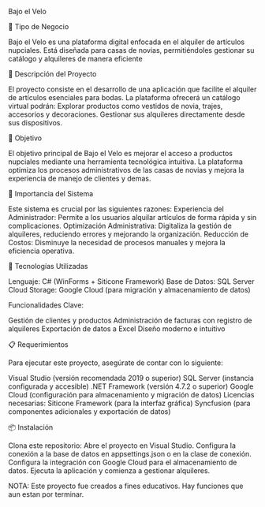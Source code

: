 Bajo el Velo

🏢 Tipo de Negocio

Bajo el Velo es una plataforma digital enfocada en el alquiler de artículos nupciales. Está diseñada para casas de novias, permitiéndoles gestionar su catálogo y alquileres de manera eficiente


📌 Descripción del Proyecto

El proyecto consiste en el desarrollo de una aplicación que facilite el alquiler de artículos esenciales para bodas. La plataforma ofrecerá un catálogo virtual podrán:
Explorar productos como vestidos de novia, trajes, accesorios y decoraciones.
Gestionar sus alquileres directamente desde sus dispositivos.



🎯 Objetivo

El objetivo principal de Bajo el Velo es mejorar el acceso a productos nupciales mediante una herramienta tecnológica intuitiva. La plataforma optimiza los procesos administrativos de las casas de novias y mejora la experiencia de manejo de clientes y demas.


🚀 Importancia del Sistema

Este sistema es crucial por las siguientes razones:
Experiencia del Administrador: Permite a los usuarios alquilar artículos de forma rápida y sin complicaciones.
Optimización Administrativa: Digitaliza la gestión de alquileres, reduciendo errores y mejorando la organización.
Reducción de Costos: Disminuye la necesidad de procesos manuales y mejora la eficiencia operativa.

🔧 Tecnologías Utilizadas

Lenguaje: C# (WinForms + Siticone Framework)
Base de Datos: SQL Server
Cloud Storage: Google Cloud (para migración y almacenamiento de datos)

Funcionalidades Clave:

Gestión de clientes y productos
Administración de facturas con registro de alquileres
Exportación de datos a Excel
Diseño moderno e intuitivo


📋 Requerimientos

Para ejecutar este proyecto, asegúrate de contar con lo siguiente:

Visual Studio (versión recomendada 2019 o superior)
SQL Server (instancia configurada y accesible)
.NET Framework (versión 4.7.2 o superior)
Google Cloud (configuración para almacenamiento y migración de datos)
Licencias necesarias:
Siticone Framework (para la interfaz gráfica)
Syncfusion (para componentes adicionales y exportación de datos)

📦 Instalación

Clona este repositorio:
Abre el proyecto en Visual Studio.
Configura la conexión a la base de datos en appsettings.json o en la clase de conexión.
Configura la integración con Google Cloud para el almacenamiento de datos.
Ejecuta la aplicación y comienza a gestionar alquileres.

NOTA: Este proyecto fue creados a fines educativos.
Hay funciones que aun estan por terminar.
